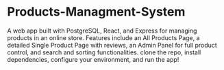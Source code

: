 # Products-Managment-System
A web app built with PostgreSQL, React, and Express for managing products in an online store. Features include an All Products Page, a detailed Single Product Page with reviews, an Admin Panel for full product control, and search and sorting functionalities. clone the repo, install dependencies, configure your environment, and run the app!
